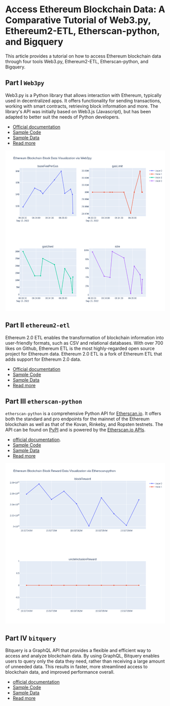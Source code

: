 # Access Ethereum Blockchain Data: A Comparative Tutorial of Web3.py, Ethereum2-ETL, Etherscan-python, and Bigquery

This article provides a tutorial on how to access Ethereum blockchain data through four tools Web3.py, Ethereum2-ETL, Etherscan-python, and Bigquery.

## Part I `Web3py`

Web3.py is a Python library that allows interaction with Ethereum, typically used in decentralized apps. It offers functionality for sending transactions, working with smart contracts, retrieving block information and more. The library's API was initially based on Web3.js (Javascript), but has been adapted to better suit the needs of Python developers. 

- [Official documentation](https://web3py.readthedocs.io/en/stable/)
- [Sample Code](https://github.com/sunshineluyao/eth-data-collection/blob/main/code/web3py.ipynb)
- [Sample Data](https://github.com/sunshineluyao/eth-data-collection/blob/main/data/web3py_blocks.csv)
- [Read more](docs/web3py.md)

![](./figures/Web3py_blocks.png)

## Part II `ethereum2-etl`

Ethereum 2.0 ETL enables the transformation of blockchain information into user-friendly formats, such as CSV and relational databases. With over 700 likes on Github, Ethereum ETL is the most highly-regarded open source project for Ethereum data. Ethereum 2.0 ETL is a fork of Ethereum ETL that adds support for Ethereum 2.0 data. 

- [Official documentation](https://ethereum2-etl.readthedocs.io/en/latest/)
- [Sample Code]()
- [Sample Data]()
- [Read more](docs/ethereum2-etl.md)

## Part III `etherscan-python`

`etherscan-python` is a comprehensive Python API for [Etherscan.io](https://etherscan.io/). It offers both the standard and pro endpoints for the mainnet of the Ethereum blockchain as well as that of the Kovan, Rinkeby, and Ropsten testnets. The API can be found on [PyPI](https://pypi.org/project/etherscan-python/) and is powered by the [Etherscan.io APIs](https://etherscan.io/apis#misc).

- [official documentation](https://github.com/pcko1/etherscan-python).
- [Sample Code](https://github.com/sunshineluyao/eth-data-collection/blob/main/code/etherscan_python.ipynb)
- [Sample Data](https://github.com/sunshineluyao/eth-data-collection/blob/main/data/etherscan_rewards.csv)
- [Read more](docs/etherscan-python.md)

![](./figures/Etherscan_rewards.png)

## Part IV `bitquery`

Bitquery is a GraphQL API that provides a flexible and efficient way to access and analyze blockchain data. By using GraphQL, Bitquery enables users to query only the data they need, rather than receiving a large amount of unneeded data. This results in faster, more streamlined access to blockchain data, and improved performance overall. 

- [official documentation](https://bitquery.io/)
- [Sample Code]()
- [Sample Data]()
- [Read more](docs/bitquery.md)
